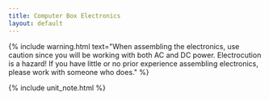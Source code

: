 ```yaml
---
title: Computer Box Electronics
layout: default
---
```


{% include warning.html text="When assembling the electronics, use caution since you will be working with both AC and DC power.  Electrocution is a hazard!  If you have little or no prior experience assembling electronics, please work with someone who does." %}

{% include unit_note.html %}
